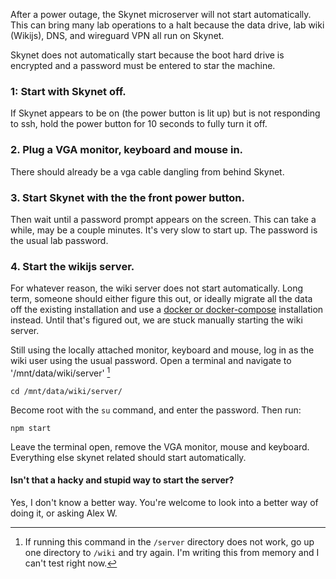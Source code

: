 After a power outage, the Skynet microserver will not start automatically. This can bring many lab operations to a halt because the data drive, lab wiki (Wikijs), DNS, and wireguard VPN all run on Skynet. 

Skynet does not automatically start because the boot hard drive is encrypted and a password must be entered to star the machine. 

### 1: Start with Skynet off. 

If Skynet appears to be on (the power button is lit up) but is not responding to ssh, hold the power button for 10 seconds to fully turn it off. 

### 2. Plug a VGA monitor, keyboard and mouse in. 
There should already be a vga cable dangling from behind Skynet. 

### 3. Start Skynet with the the front power button. 
Then wait until a password prompt appears on the screen. This can take a while, may be a couple minutes. It's very slow to start up. The password is the usual lab password. 

### 4. Start the wikijs server.
For whatever reason, the wiki server does not start automatically. Long term, someone should either figure this out, or ideally migrate all the data off the existing installation and use a [docker or docker-compose](https://docs.requarks.io/install/docker) installation instead. Until that's figured out, we are stuck manually starting the wiki server. 

Still using the locally attached monitor, keyboard and mouse, log in as the wiki user using the usual password. Open a terminal and navigate to '/mnt/data/wiki/server' [^1]

[^1]: If running this command in the `/server` directory does not work, go up one directory to `/wiki` and try again. I'm writing this from memory and I can't test right now.


```shell
cd /mnt/data/wiki/server/
```
Become root with the `su` command, and enter the password. 
Then run:
```shell
npm start
```
Leave the terminal open, remove the VGA monitor, mouse and keyboard. Everything else skynet related should start automatically. 

#### Isn't that a hacky and stupid way to start the server?
Yes, I don't know a better way. You're welcome to look into a better way of doing it, or asking Alex W. 





